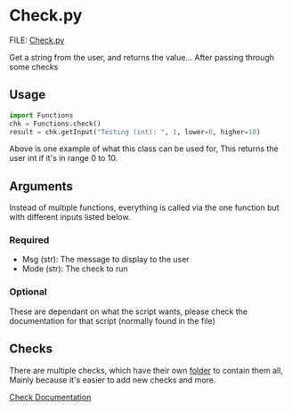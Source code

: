 # Check.py

FILE: [Check.py](../Program/Check.py)

Get a string from the user, and returns the value... After passing through some checks

## Usage

```py
import Functions
chk = Functions.check()
result = chk.getInput("Testing (int): ", 1, lower=0, higher=10)
```

Above is one example of what this class can be used for, This returns the user int if it's in range 0 to 10.

## Arguments

Instead of multiple functions, everything is called via the one function but with different inputs listed below.

### Required

- Msg (str): The message to display to the user
- Mode (str): The check to run

### Optional

These are dependant on what the script wants, please check the documentation for that script (normally found in the file)

## Checks

There are multiple checks, which have their own [folder](../Program/Checks/) to contain them all, Mainly because it's easier to add new checks and more.

[Check Documentation](../Program/Checks/ReadMe.md)
